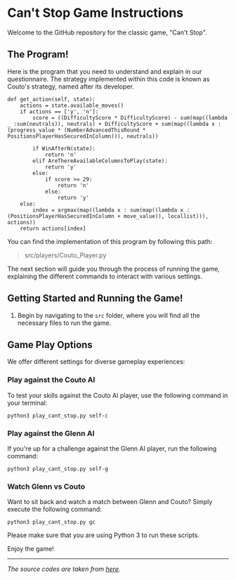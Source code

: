 # Can't Stop Game Instructions

Welcome to the GitHub repository for the classic game, "Can't Stop". 

## The Program!
Here is the program that you need to understand and explain in our questionnaire. The strategy implemented within this code is known as Couto's strategy, named after its developer.
```
def get_action(self, state):
    actions = state.available_moves()
    if actions == ['y', 'n']:
        score = ((DifficultyScore * DifficultyScore) - sum(map((lambda _ :sum(neutrals)), neutrals) + DifficultyScore + sum(map((lambda x : (progress_value * (NumberAdvancedThisRound * PositionsPlayerHasSecuredInColumn))), neutrals))

        if WinAfterN(state):
            return 'n'
        elif AreThereAvailableColumnsToPlay(state):
            return 'y'
        else:
            if score >= 29:
                return 'n'
            else:
                return 'y'
    else:
        index = argmax(map((lambda x : sum(map((lambda x : (PositionsPlayerHasSecuredInColumn + move_value)), locallist))), actions))
    return actions[index]
```
You can find the implementation of this program by following this path:
> src/players/Couto_Player.py


The next section will guide you through the process of running the game, explaining the different commands to interact with various settings.

## Getting Started and Running the Game!

1.  Begin by navigating to the `src` folder, where you will find all the necessary files to run the game.

## Game Play Options

We offer different settings for diverse gameplay experiences:

### Play against the Couto AI

To test your skills against the Couto AI player, use the following command in your terminal:

`python3 play_cant_stop.py self-c` 

### Play against the Glenn AI

If you're up for a challenge against the Glenn AI player, run the following command:

`python3 play_cant_stop.py self-g` 

### Watch Glenn vs Couto

Want to sit back and watch a match between Glenn and Couto? Simply execute the following command:

`python3 play_cant_stop.py gc` 

Please make sure that you are using Python 3 to run these scripts.

Enjoy the game!

----------
_The source codes are taken from [here](https://github.com/leandrocouto/sketch-learning/)._


